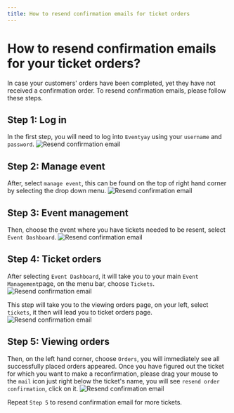```yaml
---
title: How to resend confirmation emails for ticket orders
---
```


# How to resend confirmation emails for your ticket orders?

In case your customers' orders have been completed, yet they have not received a confirmation order. To resend confirmation emails, please follow these steps. 

## Step 1: Log in
In the first step, you will need to log into `Eventyay` using your `username` and `password`. 
![Resend confirmation email](/images/Log-in-page.png)

## Step 2: Manage event
After, select `manage event`, this can be found on the top of right hand corner by selecting the drop down menu. 
![Resend confirmation email](/images/Manage-events-bar.png)

## Step 3: Event management
Then, choose the event where you have tickets needed to be resent, select `Event Dashboard`. 
![Resend confirmation email](/images/How-to-resend-confirmation-emails-for-your-tickets-1.png)

## Step 4: Ticket orders
After selecting `Event Dashboard`, it will take you to your main `Event Management`page, on the menu bar, choose `Tickets`.
![Resend confirmation email](/images/How-to-cancel-a-ticket-order-1.png)

This step will take you to the viewing orders page, on your left, select `tickets`, it then will lead you to ticket orders page. 
![Resend confirmation email](/images/How-to-resend-confirmation-emails-for-your-tickets-3.png)

## Step 5: Viewing orders
Then, on the left hand corner, choose `Orders`, you will immediately see all successfully placed orders appeared. Once you have figured out the ticket for which you want to make a reconfirmation, please drag your mouse to the `mail` icon just right below the ticket's name, you will see `resend order confirmation`, click on it.
![Resend confirmation email](/images/How-to-resend-confirmation-emails-for-your-tickets-2.png)


Repeat `Step 5` to resend confirmation email for more tickets. 
